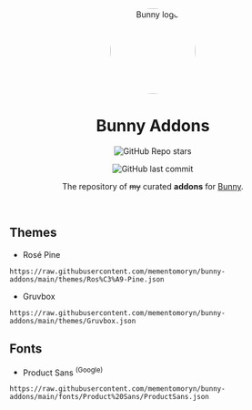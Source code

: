 <div align="center">

<img src="https://raw.githubusercontent.com/pyoncord/BunnyManager/main/images/bunny_logo.png" alt="Bunny logo" width="150px" style="border-radius: 50%" />
  
# Bunny Addons

![GitHub Repo stars](https://img.shields.io/github/stars/mementomoryn/bunny-addons?style=for-the-badge&logo=github&label=Stars&labelColor=%23444444&color=%23E57373&link=https%3A%2F%2Fgithub.com%2Fmementomoryn%2Fbunny-addons%2Fstargazers)

![GitHub last commit](https://img.shields.io/github/last-commit/mementomoryn/bunny-addons?style=for-the-badge&logo=github&label=Commit&labelColor=%23444444&color=%23E57373&link=https%3A%2F%2Fgithub.com%2Fmementomoryn%2Fbunny-addons%2Fstargazers)

The repository of ~~my~~ curated **addons** for [Bunny](https://github.com/pyoncord/Bunny).

</div>
<br>

## Themes

* Rosé Pine
```
https://raw.githubusercontent.com/mementomoryn/bunny-addons/main/themes/Ros%C3%A9-Pine.json
```
* Gruvbox
```
https://raw.githubusercontent.com/mementomoryn/bunny-addons/main/themes/Gruvbox.json
```

## Fonts

* Product Sans <sup>(Google)</sup>
```
https://raw.githubusercontent.com/mementomoryn/bunny-addons/main/fonts/Product%20Sans/ProductSans.json
```
